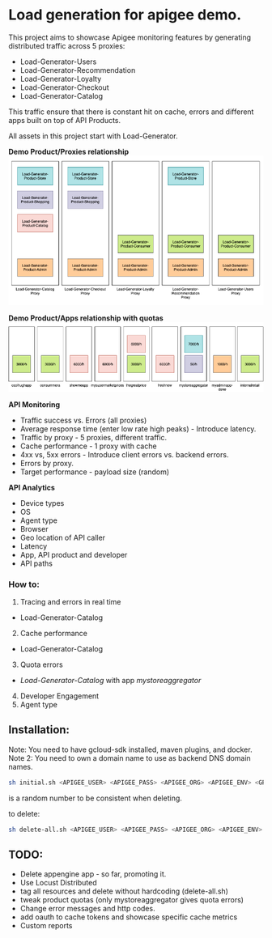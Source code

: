 # Load generation for apigee demo.

This project aims to showcase Apigee monitoring features by generating distributed traffic across 5 proxies:

- Load-Generator-Users
- Load-Generator-Recommendation
- Load-Generator-Loyalty
- Load-Generator-Checkout
- Load-Generator-Catalog

This traffic ensure that there is constant hit on cache, errors and different apps built on top of API Products.

All assets in this project start with Load-Generator.

**Demo Product/Proxies relationship**
![imgs/diagram-proxies-products.png](imgs/diagram-proxies-products.png)


**Demo Product/Apps relationship with quotas**
![imgs/diagram-products-apps.png](imgs/diagram-products-apps.png)

**API Monitoring**
- Traffic success vs. Errors (all proxies)
- Average response time (enter low rate high peaks) - Introduce latency.
- Traffic by proxy - 5 proxies, different traffic.
- Cache performance - 1 proxy with cache
- 4xx vs, 5xx errors - Introduce client errors vs. backend errors.
- Errors by proxy.
- Target performance - payload size (random)

**API Analytics**
- Device types
- OS
- Agent type
- Browser
- Geo location of API caller
- Latency
- App, API product and developer
- API paths

### How to:

1) Tracing and errors in real time
- Load-Generator-Catalog
2) Cache performance
- Load-Generator-Catalog
3) Quota errors
- *Load-Generator-Catalog* with app *mystoreaggregator*
4) Developer Engagement
5) Agent type

## Installation:
Note: You need to have gcloud-sdk installed, maven plugins, and docker.
Note 2: You need to own a domain name to use as backend DNS domain names.

```bash
sh initial.sh <APIGEE_USER> <APIGEE_PASS> <APIGEE_ORG> <APIGEE_ENV> <GPROJECT> <APPENGINE> <APIGEE_URL>  <APPENGINE_DOMAIN_NAME> <UUID>
```

<UUID> is a random number to be consistent when deleting.

to delete:

```bash
sh delete-all.sh <APIGEE_USER> <APIGEE_PASS> <APIGEE_ORG> <APIGEE_ENV> <UUID>
```

## TODO:

- Delete appengine app - so far, promoting it.
- Use Locust Distributed
- tag all resources and delete without hardcoding (delete-all.sh)
- tweak product quotas (only mystoreaggregator gives quota errors)
- Change error messages and http codes.
- add oauth to cache tokens and showcase specific cache metrics
- Custom reports